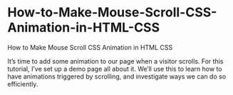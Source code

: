 # How-to-Make-Mouse-Scroll-CSS-Animation-in-HTML-CSS
How to Make Mouse Scroll CSS Animation in HTML CSS

It’s time to add some animation to our page when a visitor scrolls. For this tutorial, I’ve set up a demo page all about it. We’ll use this to learn how to have animations triggered by scrolling, and investigate ways we can do so efficiently.
